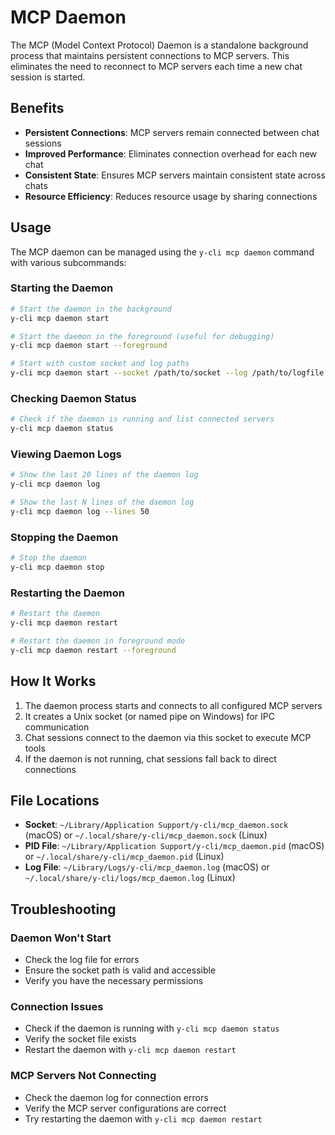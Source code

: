 # MCP Daemon

The MCP (Model Context Protocol) Daemon is a standalone background process that maintains persistent connections to MCP servers. This eliminates the need to reconnect to MCP servers each time a new chat session is started.

## Benefits

- **Persistent Connections**: MCP servers remain connected between chat sessions
- **Improved Performance**: Eliminates connection overhead for each new chat
- **Consistent State**: Ensures MCP servers maintain consistent state across chats
- **Resource Efficiency**: Reduces resource usage by sharing connections

## Usage

The MCP daemon can be managed using the `y-cli mcp daemon` command with various subcommands:

### Starting the Daemon

```bash
# Start the daemon in the background
y-cli mcp daemon start

# Start the daemon in the foreground (useful for debugging)
y-cli mcp daemon start --foreground

# Start with custom socket and log paths
y-cli mcp daemon start --socket /path/to/socket --log /path/to/logfile.log
```

### Checking Daemon Status

```bash
# Check if the daemon is running and list connected servers
y-cli mcp daemon status
```

### Viewing Daemon Logs

```bash
# Show the last 20 lines of the daemon log
y-cli mcp daemon log

# Show the last N lines of the daemon log
y-cli mcp daemon log --lines 50
```

### Stopping the Daemon

```bash
# Stop the daemon
y-cli mcp daemon stop
```

### Restarting the Daemon

```bash
# Restart the daemon
y-cli mcp daemon restart

# Restart the daemon in foreground mode
y-cli mcp daemon restart --foreground
```

## How It Works

1. The daemon process starts and connects to all configured MCP servers
2. It creates a Unix socket (or named pipe on Windows) for IPC communication
3. Chat sessions connect to the daemon via this socket to execute MCP tools
4. If the daemon is not running, chat sessions fall back to direct connections

## File Locations

- **Socket**: `~/Library/Application Support/y-cli/mcp_daemon.sock` (macOS) or `~/.local/share/y-cli/mcp_daemon.sock` (Linux)
- **PID File**: `~/Library/Application Support/y-cli/mcp_daemon.pid` (macOS) or `~/.local/share/y-cli/mcp_daemon.pid` (Linux)
- **Log File**: `~/Library/Logs/y-cli/mcp_daemon.log` (macOS) or `~/.local/share/y-cli/logs/mcp_daemon.log` (Linux)

## Troubleshooting

### Daemon Won't Start

- Check the log file for errors
- Ensure the socket path is valid and accessible
- Verify you have the necessary permissions

### Connection Issues

- Check if the daemon is running with `y-cli mcp daemon status`
- Verify the socket file exists
- Restart the daemon with `y-cli mcp daemon restart`

### MCP Servers Not Connecting

- Check the daemon log for connection errors
- Verify the MCP server configurations are correct
- Try restarting the daemon with `y-cli mcp daemon restart`
